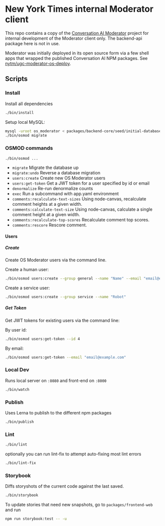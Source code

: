 # New York Times internal Moderator client

This repo contains a copy of the [Conversation AI Moderator](https://github.com/conversationai/conversationai-moderator) project for internal development of the Moderator client only. The backend-api package here is not in use.

Moderator was initially deployed in its open source form via a few shell apps that wrapped the published Conversation AI NPM packages. See [nytm/ugc-moderator-os-deploy](https://github.com/nytm/ugc-moderator-os-deploy).

## Scripts

### Install

Install all dependencies

```bash
./bin/install
```

Setup local MySQL:

```bash
mysql -uroot os_moderator < packages/backend-core/seed/initial-database.sql 
./bin/osmod migrate
```

### OSMOD commands

```bash
./bin/osmod ...
```

* `migrate`                          Migrate the database up
* `migrate:undo`                     Reverse a database migration
* `users:create`                     Create new OS Moderator users
* `users:get-token`                  Get a JWT token for a user specified by id or email
* `denormalize`                      Re-run denormalize counts
* `exec`                             Run a subcommand with app.yaml environment
* `comments:recalculate-text-sizes`  Using node-canvas, recalculate comment heights at a given width.
* `comments:calculate-text-size`     Using node-canvas, calculate a single comment height at a given width.
* `comments:recalculate-top-scores`  Recalculate comment top scores.
* `comments:rescore`                 Rescore comment.

#### Users

##### Create

Create OS Moderator users via the command line.

Create a human user:

```bash
./bin/osmod users:create --group general --name "Name" --email "email@example.com"
```

Create a service user:

```bash
./bin/osmod users:create --group service --name "Robot"
```

##### Get Token

Get JWT tokens for existing users via the command line:

By user id:

```bash
./bin/osmod users:get-token --id 4
```

By email:

```bash
./bin/osmod users:get-token --email "email@example.com"
```

### Local Dev

Runs local server on `:8080` and front-end on `:8000`

```bash
./bin/watch
```

### Publish

Uses Lerna to publish to the different npm packages

```bash
./bin/publish
```

### Lint

```bash
./bin/lint
```

optionally you can run lint-fix to attempt auto-fixing most lint errors


```bash
./bin/lint-fix
```

### Storybook

Diffs storyshots of the current code against the last saved.

```bash
./bin/storybook
```

To update stories that need new snapshots, go to `packages/frontend-web` and run

```bash
npm run storybook:test -- -u
```
